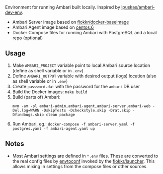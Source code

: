 Environment for running Ambari built locally.  Inspired by [lpuskas/ambari-dev-env](https://github.com/lpuskas/ambari-dev-env).

 * Ambari Server image based on [flokkr/docker-baseimage](https://github.com/flokkr/docker-baseimage)
 * Ambari Agent image based on [centos:6](https://hub.docker.com/_/centos/)
 * Docker Compose files for running Ambari with PostgreSQL and a local repo (optional)

## Usage

 1. Make `AMBARI_PROJECT` variable point to local Ambari source location (define as shell variable or in `.env`)
 2. Define `AMBARI_OUTPUT` variable with desired output (logs) location (also as shell variable or in `.env`)
 3. Create `password.dat` with the password for the `ambari` DB user
 4. Build the Docker images: `make build`
 5. Build (parts of) Ambari:
    ```
    mvn -am -pl ambari-admin,ambari-agent,ambari-server,ambari-web -Del.log=WARN -DskipTests -Dcheckstyle.skip -Drat.skip -Dfindbugs.skip clean package
    ```
 6. Run Ambari, eg.: `docker-compose -f ambari-server.yaml -f postgres.yaml -f ambari-agent.yaml up`

## Notes

 * Most Ambari settings are defined in `*.env` files.  These are converted to the real config files by [envtoconf](https://github.com/elek/envtoconf) invoked by the [flokkr/launcher](https://github.com/flokkr/launcher).  This allows mixing in settings from the compose files or other sources.
